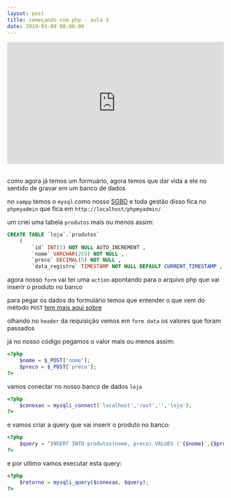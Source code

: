 ```yaml
---
layout: post
title: começando com php - aula 3
date: 2019-03-09 08:00:00
---
```


<div style="padding:56.25% 0 0 0;position:relative;">
    <iframe src="https://player.vimeo.com/video/322090343" style="position:absolute;top:0;left:0;width:100%;height:100%;" frameborder="0" webkitallowfullscreen mozallowfullscreen allowfullscreen></iframe>
</div>
<script src="https://player.vimeo.com/api/player.js"></script>
<br>

como agora já temos um formuário, agora temos que dar vida a ele no sentido de gravar em um banco de dados

no `xampp` temos o `mysql` como nosso [SGBD](https://www.oficinadanet.com.br/post/16631-o-que-e-um-sgbd) e toda gestão disso fica no `phpmyadmin` que fica em `http://localhost/phpmyadmin/`

um criei uma tabela `produtos` mais ou menos assim:

``` sql
CREATE TABLE `loja`.`produtos` 
    ( 
        `id` INT(5) NOT NULL AUTO_INCREMENT , 
        `nome` VARCHAR(255) NOT NULL , 
        `preco` DECIMAL(5) NOT NULL , 
        `data_registro` TIMESTAMP NOT NULL DEFAULT CURRENT_TIMESTAMP , PRIMARY KEY (`id`)) ENGINE = InnoDB;
```

agora nosso `form` vai ter uma `action` apontando para o arquivo php que vai inserir o produto no banco

para pegar os dados do formulário temos que entender o que vem do método `POST` [tem mais aqui sobre](https://developer.mozilla.org/pt-BR/docs/Web/HTTP/Methods/POST)

olhando no `header` da requisição vemos em `form data` os valores que foram passados

já no nosso código pegamos o valor mais ou menos assim:

```php
<?php
    $nome = $_POST['nome'];
    $preco = $_POST['preco'];
?>
```

vamos conectar no nosso banco de dados `loja`

``` php
<?php
    $conexao = mysqli_connect('localhost','root','','loja');
?>
```

e vamos criar a query que vai inserir o produto no banco: 


``` php
<?php
    $query = "INSERT INTO produtos(nome, preco) VALUES ('{$nome}',{$preco})";
?>
```

e por ultimo vamos executar esta query: 

``` php
<?php
    $retorno = mysqli_query($conexao, $query);
?>
```